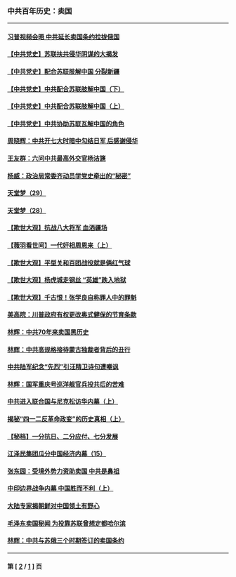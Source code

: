 ### 中共百年历史：卖国
---
#### [习普视频会晤 中共延长卖国条约拉拢俄国](../../pages/nf1176117/n13060971.md?10140430) 
#### [【中共党史】苏联扶共侵华阴谋的大揭发](../../pages/nf1176117/n13056050.md?10140430) 
#### [【中共党史】配合苏联肢解中国 分裂新疆](../../pages/nf1176117/n13040700.md?10140430) 
#### [【中共党史】中共配合苏联肢解中国（下）](../../pages/nf1176117/n13035660.md?10140430) 
#### [【中共党史】中共配合苏联肢解中国（上）](../../pages/nf1176117/n13030262.md?10140430) 
#### [【中共党史】中共协助苏联瓦解中国的角色](../../pages/nf1176117/n13018109.md?10140430) 
#### [周晓辉：中共开七大时暗中勾结日军 后感谢侵华](../../pages/nf1176117/n12921960.md?10140430) 
#### [王友群：六问中共最高外交官杨洁篪](../../pages/nf1176117/n12836495.md?10140430) 
#### [杨威：政治局常委齐动员学党史牵出的“秘密”](../../pages/nf1176117/n12764642.md?10140430) 
#### [天堂梦（29）](../../pages/nf1176117/n12408465.md?10140430) 
#### [天堂梦（28）](../../pages/nf1176117/n12408309.md?10140430) 
#### [【欺世大观】抗战八大将军 血洒疆场](../../pages/nf1176117/n12357044.md?10140430) 
#### [【薇羽看世间】一代奸相周恩来（上）](../../pages/nf1176117/n12401109.md?10140430) 
#### [【欺世大观】平型关和百团战役就是俩红气球](../../pages/nf1176117/n12359157.md?10140430) 
#### [【欺世大观】杨虎城走钢丝 “英雄”跌入地狱](../../pages/nf1176117/n12358840.md?10140430) 
#### [【欺世大观】千古恨！张学良自称罪人中的罪魁](../../pages/nf1176117/n12358629.md?10140430) 
#### [美高院：川普政府有权更改奥式健保的节育条款](../../pages/nf1176117/n12242171.md?10140430) 
#### [林辉：中共70年来卖国黑历史](../../pages/nf1176117/n11552181.md?10140430) 
#### [林辉：中共高规格接待蒙古独裁者背后的丑行](../../pages/nf1176117/n11225005.md?10140430) 
#### [中共陆军纪念“先烈”引汪精卫诗句遭嘲讽](../../pages/nf1176117/n11153345.md?10140430) 
#### [林辉：国军重庆号巡洋舰官兵投共后的苦难](../../pages/nf1176117/n10997801.md?10140430) 
#### [中共进入联合国与尼克松访华内幕（上）](../../pages/nf1176117/n10138788.md?10140430) 
#### [揭秘“四一二反革命政变”的历史真相（上）](../../pages/nf1176117/n9996650.md?10140430) 
#### [【秘档】一分抗日、二分应付、七分发展](../../pages/nf1176117/n9331484.md?10140430) 
#### [江泽民集团瓜分中国经济内幕（15）](../../pages/nf1176117/n9268584.md?10140430) 
#### [张东园：受境外势力资助卖国 中共是鼻祖](../../pages/nf1176117/n9272480.md?10140430) 
#### [中印边界战争内幕 中国胜而不利（上）](../../pages/nf1176117/n9252458.md?10140430) 
#### [大陆专家揭朝鲜对中国领土有野心](../../pages/nf1176117/n9074056.md?10140430) 
#### [毛泽东卖国秘闻 为投靠苏联曾想定都哈尔滨](../../pages/nf1176117/n9058631.md?10140430) 
#### [林辉：中共与苏俄三个时期签订的卖国条约](../../pages/nf1176117/n9036062.md?10140430) 

---
#### 第 [ [2](./2.md?10140430) / [1](./1.md?10140430) ] 页
